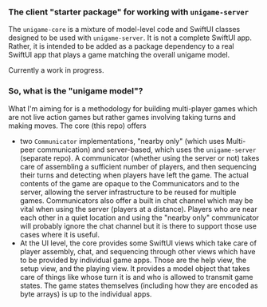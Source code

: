 ### The client "starter package" for working with `unigame-server`

The `unigame-core` is a mixture of model-level code and SwiftUI classes designed to be used with `unigame-server`.  It is not a complete SwiftUI app.  Rather,
it is intended to be added as a package dependency to a real SwiftUI app that plays a game matching the overall unigame model.

Currently a work in progress.

### So, what is the "unigame model"?

What I'm aiming for is a methodology for building multi-player games which are not live action games but rather games involving taking turns and making moves.  The
core (this repo) offers
- two `Communicator` implementations, "nearby only" (which uses Multi-peer communication) and server-based, which uses the `unigame-server` (separate repo).
A communicator (whether using the server or not) takes care of assembling a sufficient number of players, and then sequencing their turns and detecting when players have left the game.  The actual contents of the game are opaque to the Communicators and to the server, allowing the server infrastructure to be reused for multiple games.  Communicators also offer a built in chat channel which may be vital when using the server (players at a distance).  Players who are near each other in a quiet location and using the "nearby only" communicator will probably ignore the chat channel but it is there to support those use cases where it is useful.
- At the UI level, the core provides some SwiftUI views which take care of player assembly, chat, and sequencing through other views which have to be provided by individual game apps.  Those are the help view, the setup view, and the playing view.  It provides a model object that takes care of things like whose turn it is and who is allowed to transmit game states.  The game states themselves (including how they are encoded as byte arrays) is up to the individual apps.
